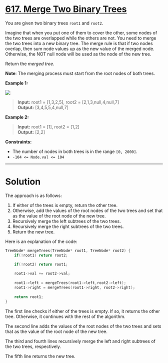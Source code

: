 # [617. Merge Two Binary Trees](https://leetcode.com/problems/merge-two-binary-trees/)

You are given two binary trees `root1` and `root2`.

Imagine that when you put one of them to cover the other, some nodes of the two trees are overlapped while the others are not. You need to merge the two trees into a new binary tree. The merge rule is that if two nodes overlap, then sum node values up as the new value of the merged node. Otherwise, the NOT null node will be used as the node of the new tree.

Return the *merged tree*.

**Note**: The merging process must start from the root nodes of both trees.

 

**Example 1:**

![](https://assets.leetcode.com/uploads/2021/02/05/merge.jpg)

> **Input:** root1 = [1,3,2,5], root2 = [2,1,3,null,4,null,7]<br>
> **Output:** [3,4,5,5,4,null,7]

**Example 2:**

> **Input:** root1 = [1], root2 = [1,2]<br>
> **Output:** [2,2]
 

**Constraints:**

- The number of nodes in both trees is in the range `[0, 2000]`.
- `-104 <= Node.val <= 104`
---

# Solution


The approach is as follows:

1. If either of the trees is empty, return the other tree.
2. Otherwise, add the values of the root nodes of the two trees and set that as the value of the root node of the new tree.
3. Recursively merge the left subtrees of the two trees.
4. Recursively merge the right subtrees of the two trees.
5. Return the new tree.

Here is an explanation of the code:

```cpp
TreeNode* mergeTrees(TreeNode* root1, TreeNode* root2) {
    if(!root1) return root2;

    if(!root2) return root1;
    
    root1->val += root2->val;
    
    root1->left = mergeTrees(root1->left,root2->left);
    root1->right = mergeTrees(root1->right, root2->right);
    
    return root1; 
}
```

The first line checks if either of the trees is empty. If so, it returns the other tree. Otherwise, it continues with the rest of the algorithm.

The second line adds the values of the root nodes of the two trees and sets that as the value of the root node of the new tree.

The third and fourth lines recursively merge the left and right subtrees of the two trees, respectively.

The fifth line returns the new tree.

